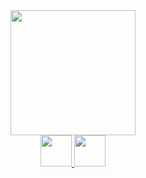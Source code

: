 <div id="header" align="center"> 
  <img src="https://media.giphy.com/media/v1.Y2lkPTc5MGI3NjExNmYwYTM2ODA0NDJlOGU2M2ZlOGM1ZGRiOWUyMTc5OTcxOGRlZDE4NyZjdD1n/7NoNw4pMNTvgc/giphy.gif" width="200"/>
</div>
<div id="badges" align="center">
  <a href="https://vk.com/russkikhmax">
    <img src="https://upload.wikimedia.org/wikipedia/commons/2/21/VK.com-logo.svg" width="50"/>
  </a> 
  <a href="https://t.me/zanykk">
    <img src="https://upload.wikimedia.org/wikipedia/commons/8/82/Telegram_logo.svg" width="50"/>
  </a> 
</div>
